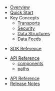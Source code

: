 * [Overview](/content/product_overview)
* [Quick Start](/content/quick_start)
* Key Concepts
	* [Transports](/content/concepts/transports)
	* [Security](/content/concepts/security)
	* [Data Structures](/content/concepts/data_structures)
	* [Data Feeds](/content/concepts/data_feeds)
<!-- sdk_open -->
* [SDK Reference](/content/sdk_reference)
<!-- sdk_close -->
<!-- api_open -->
* [API Reference](/content/api_reference)
	* [components](/content/api/components)
	* [paths](/content/api/paths)
<!-- api_close -->
* [API Reference](/content/api_reference)
* [Release Notes](/content/release_notes)

